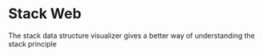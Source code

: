 # Stack Web
The stack data structure visualizer gives a better way of understanding the stack principle
